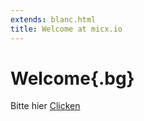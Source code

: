 ```yaml
---
extends: blanc.html
title: Welcome at micx.io
---
```


# Welcome{.bg}

Bitte hier [Clicken](@products)